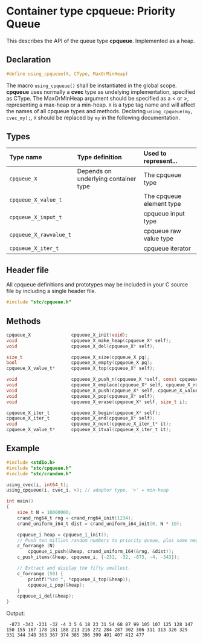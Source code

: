 # Container type cpqueue: Priority Queue

This describes the API of the queue type **cpqueue**. Implemented as a heap.

## Declaration

```c
#define using_cpqueue(X, CType, MaxOrMinHeap)
```
The macro `using_cpqueue()` shall be instantiated in the global scope.
**cpqueue** uses normally a **cvec** type as undelying implementation, specified as CType.
The MaxOrMinHeap argument should be specified as a < or >, representing a max-heap or a min-heap.
`X` is a type tag name and will affect the names of all cpqueue types and methods.
Declaring `using_cpqueue(my, cvec_my);`, `X` should be replaced by `my` in the following documentation.

## Types

| Type name              | Type definition                        | Used to represent...                |
|:-----------------------|:---------------------------------------|:------------------------------------|
| `cpqueue_X`            | Depends on underlying container type   | The cpqueue type                     |
| `cpqueue_X_value_t`    |                                        | The cpqueue element type             |
| `cpqueue_X_input_t`    |                                        | cpqueue input type                   |
| `cpqueue_X_rawvalue_t` |                                        | cpqueue raw value type               |
| `cpqueue_X_iter_t`     |                                        | cpqueue iterator                     |

## Header file

All cpqueue definitions and prototypes may be included in your C source file by including a single header file.

```c
#include "stc/cpqueue.h"
```

## Methods

```c
cpqueue_X               cpqueue_X_init(void);
void                    cpqueue_X_make_heap(cpqueue_X* self);
void                    cpqueue_X_del(cpqueue_X* self);

size_t                  cpqueue_X_size(cpqueue_X pq);
bool                    cpqueue_X_empty(cpqueue_X pq);
cpqueue_X_value_t*      cpqueue_X_top(cpqueue_X* self);

void                    cpqueue_X_push_n(cpqueue_X *self, const cpqueue_X_input_t in[], size_t size);
void                    cpqueue_X_emplace(cpqueue_X* self, cpqueue_X_rawvalue_t raw);
void                    cpqueue_X_push(cpqueue_X* self, cpqueue_X_value_t value);
void                    cpqueue_X_pop(cpqueue_X* self);
void                    cpqueue_X_erase(cpqueue_X* self, size_t i);

cpqueue_X_iter_t        cpqueue_X_begin(cpqueue_X* self);
cpqueue_X_iter_t        cpqueue_X_end(cpqueue_X* self);
void                    cpqueue_X_next(cpqueue_X_iter_t* it);
cpqueue_X_value_t*      cpqueue_X_itval(cpqueue_X_iter_t it);
```

## Example
```c
#include <stdio.h>
#include "stc/cpqueue.h"
#include "stc/crandom.h"

using_cvec(i, int64_t);
using_cpqueue(i, cvec_i, >); // adaptor type, '>' = min-heap

int main()
{
    size_t N = 10000000;
    crand_rng64_t rng = crand_rng64_init(1234);
    crand_uniform_i64_t dist = crand_uniform_i64_init(0, N * 10);

    cpqueue_i heap = cpqueue_i_init();
    // Push ten million random numbers to priority queue, plus some negative ones.
    c_forrange (N)
        cpqueue_i_push(&heap, crand_uniform_i64(&rng, &dist));
    c_push_items(&heap, cpqueue_i, {-231, -32, -873, -4, -343});

    // Extract and display the fifty smallest.
    c_forrange (50) {
        printf("%zd ", *cpqueue_i_top(&heap));
        cpqueue_i_pop(&heap);
    }
    cpqueue_i_del(&heap);
}
```
Output:
```
 -873 -343 -231 -32 -4 3 5 6 18 23 31 54 68 87 99 105 107 125 128 147 150 155 167 178 181 188 213 216 272 284 287 302 306 311 313 326 329 331 344 348 363 367 374 385 396 399 401 407 412 477
```